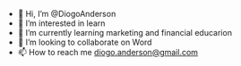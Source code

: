 - 👋 Hi, I’m @DiogoAnderson
- 👀 I’m interested in learn 
- 🌱 I’m currently learning marketing and financial educarion
- 💞️ I’m looking to collaborate on Word 
- 📫 How to reach me diogo.anderson@gmail.com 

<!---
DiogoAnderson/DiogoAnderson is a ✨ special ✨ repository because its `README.md` (this file) appears on your GitHub profile.
You can click the Preview link to take a look at your changes.
--->

